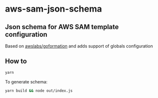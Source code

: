 # aws-sam-json-schema

## Json schema for AWS SAM template configuration

Based on [awslabs/goformation](https://raw.githubusercontent.com/awslabs/goformation/master/schema/sam.schema.json)
and adds support of globals configuration

## How to

```sh
yarn
```

To generate schema:

```sh
yarn build && node out/index.js
```
